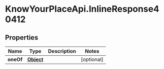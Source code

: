 # KnowYourPlaceApi.InlineResponse40412

## Properties

| Name      | Type                              | Description | Notes      |
| --------- | --------------------------------- | ----------- | ---------- |
| **oneOf** | [**Object**](Object.md) |             | [optional] |
